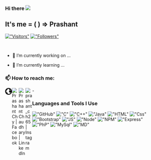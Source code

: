 ### Hi there  <img src="https://media.giphy.com/media/hvRJCLFzcasrR4ia7z/giphy.gif" width="25px">

## It's me = ( ) => Prashant 


[!["Visitors"](https://visitor-badge.laobi.icu/badge?page_id=Prashantch265.Prashantch265)](https://github.com/Prashantch265)
[!["Followers"](https://img.shields.io/github/followers/Prashantch265?label=Follow&style=social)](https://github.com/Prashantch265)


<br/>

- 🔭 I’m currently working on ... 

- 🌱 I’m currently learning ...

### 📫 How to reach me:

-[<img align="left" alt="prashant" width="22px" src="https://raw.githubusercontent.com/iconic/open-iconic/master/svg/globe.svg" />](https://prashant-ch265.herokuapp.com/)
[<img align="left" alt="Prashant Chy | Facebook" width="22px" src="https://cdn.jsdelivr.net/npm/simple-icons@3.13.0/icons/facebook.svg" />](https://www.facebook.com/prashant.chy.39/)
[<img align="left" alt="Prashant Chaudhary | LinkedIn" width="22px" src="https://cdn.jsdelivr.net/npm/simple-icons@v3/icons/linkedin.svg" />](https://www.instagram.com/prashant_ch265/)
[<img align="left" alt="prashant_ch265 | Instagram" width="22px" src="https://cdn.jsdelivr.net/npm/simple-icons@v3/icons/instagram.svg" />](https://www.linkedin.com/in/prashant-ch265/)


### Languages and Tools I Use

!["GitHub"](https://img.shields.io/badge/GitHub-100000?style=for-the-badge&logo=github&logoColor=white)
!["C"](https://img.shields.io/badge/C-00599C?style=for-the-badge&logo=c&logoColor=white)
!["C++"](https://img.shields.io/badge/C%2B%2B-00599C?style=for-the-badge&logo=c%2B%2B&logoColor=white)
!["Java"](https://img.shields.io/badge/Java-ED8B00?style=for-the-badge&logo=java&logoColor=white)
!["HTML"](https://img.shields.io/badge/HTML5-E34F26?style=for-the-badge&logo=html5&logoColor=white)
!["Css"](https://img.shields.io/badge/CSS3-1572B6?style=for-the-badge&logo=css3&logoColor=white)
!["Bootstrap"](https://img.shields.io/badge/Bootstrap-563D7C?style=for-the-badge&logo=bootstrap&logoColor=white)
!["JS"](https://img.shields.io/badge/JavaScript-F7DF1E?style=for-the-badge&logo=javascript&logoColor=black)
!["Node"](https://img.shields.io/badge/Node.js-43853D?style=for-the-badge&logo=node.js&logoColor=white)
!["NPM"](https://img.shields.io/badge/NPM-CB3837?style=for-the-badge&logo=npm&logoColor=white)
!["Express"](https://img.shields.io/badge/Express.js-404D59?style=for-the-badge)
!["PhP"](https://img.shields.io/badge/PHP-777BB4?style=for-the-badge&logo=php&logoColor=white)
!["MySql"](https://img.shields.io/badge/MySQL-00000F?style=for-the-badge&logo=mysql&logoColor=white)
!["MD"](https://img.shields.io/badge/Markdown-000000?style=for-the-badge&logo=markdown&logoColor=white)




<!--
**Prashantch265/Prashantch265** is a ✨ _special_ ✨ repository because its `README.md` (this file) appears on your GitHub profile.

Here are some ideas to get you started:


- 👯 I’m looking to collaborate on ...
- 🤔 I’m looking for help with ...
- 💬 Ask me about ...

- 😄 Pronouns: ...
- ⚡ Fun fact: ...
-->
